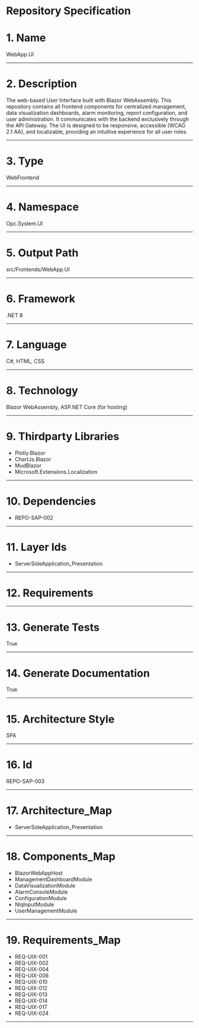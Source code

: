 # Repository Specification

# 1. Name
WebApp.UI


---

# 2. Description
The web-based User Interface built with Blazor WebAssembly. This repository contains all frontend components for centralized management, data visualization dashboards, alarm monitoring, report configuration, and user administration. It communicates with the backend exclusively through the API Gateway. The UI is designed to be responsive, accessible (WCAG 2.1 AA), and localizable, providing an intuitive experience for all user roles.


---

# 3. Type
WebFrontend


---

# 4. Namespace
Opc.System.UI


---

# 5. Output Path
src/Frontends/WebApp.UI


---

# 6. Framework
.NET 8


---

# 7. Language
C#, HTML, CSS


---

# 8. Technology
Blazor WebAssembly, ASP.NET Core (for hosting)


---

# 9. Thirdparty Libraries

- Plotly.Blazor
- ChartJs.Blazor
- MudBlazor
- Microsoft.Extensions.Localization


---

# 10. Dependencies

- REPO-SAP-002


---

# 11. Layer Ids

- ServerSideApplication_Presentation


---

# 12. Requirements



---

# 13. Generate Tests
True


---

# 14. Generate Documentation
True


---

# 15. Architecture Style
SPA


---

# 16. Id
REPO-SAP-003


---

# 17. Architecture_Map

- ServerSideApplication_Presentation


---

# 18. Components_Map

- BlazorWebAppHost
- ManagementDashboardModule
- DataVisualizationModule
- AlarmConsoleModule
- ConfigurationModule
- NlqInputModule
- UserManagementModule


---

# 19. Requirements_Map

- REQ-UIX-001
- REQ-UIX-002
- REQ-UIX-004
- REQ-UIX-006
- REQ-UIX-010
- REQ-UIX-012
- REQ-UIX-013
- REQ-UIX-014
- REQ-UIX-017
- REQ-UIX-024


---


